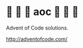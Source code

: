 # :christmas_tree: :santa: :star2: aoc :star2: :santa: :christmas_tree: 

Advent of Code solutions.

http://adventofcode.com/
